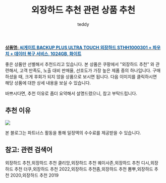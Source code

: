 ﻿---
layout: post
title:  "외장하드 추천 관련 상품 추천"
author: teddy
categories: [ 가구/인테리어 ]
tags: [외장하드 추천,외장하드 추천 클리앙,외장하드 추천 퀘이사존,외장하드 추천 디시,외장하드 추천 더쿠,외장하드 추천 2022,외장하드 추천좀,외장하드 추천 뽐뿌,외장하드 추천 2020,외장하드 추천 2019]
image: https://static.coupangcdn.com/image/retail/images/20675137476855-1428c05b-af6a-456d-85d9-cae3c41f5175.jpg 
description: "쿠팡에서 외장하드 추천 관련 상품으로 가장 고객 선호도가 높은 제품 중 하나입니다."
---

<a href="https://link.coupang.com/re/AFFSDP?lptag=AF3256674&pageKey=198389456&itemId=572952486&vendorItemId=4504162337&traceid=V0-153-696aaad8bf237c80"><b>상품명: <font color='#01579B'>씨게이트 BACKUP PLUS ULTRA TOUCH 외장하드 STHH1000301 + 파우치 + 데이터 복구 서비스, 1024GB, 화이트</font></b></a>

좋은 상품만 선별해서 추천드리고 있습니다.
본 상품은 쿠팡에서 "외장하드 추천" 와 관련해서, 고객 만족도, 노출 대비 판매율, 선호도가 가장 높은 제품 중의 하나입니다.
구매하셨을 때, 크게 후회가 되지 않을 상품으로 보시면 됩니다. 
다음 이미지를 클릭하시면 해당 상품에 대한 상세 내용을 보실 수 있습니다.

바쁘시다면, 추천 이유로 좀더 요약해서 설명드렸으니, 참고 부탁드립니다.

## 추천 이유 

<a href="https://link.coupang.com/re/AFFSDP?lptag=AF3256674&pageKey=198389456&itemId=572952486&vendorItemId=4504162337&traceid=V0-153-696aaad8bf237c80"><img src="https://thumbnail6.coupangcdn.com/thumbnails/remote/q89/image/retail/images/2019/03/15/15/4/c6e1a0b9-ca69-48d7-a167-21629d94b8e5.jpg"></a> 

본 블로그는 파트너스 활동을 통해 일정액의 수수료를 제공받을 수 있습니다.

## 참고: 관련 검색어    
외장하드 추천,외장하드 추천 클리앙,외장하드 추천 퀘이사존,외장하드 추천 디시,외장하드 추천 더쿠,외장하드 추천 2022,외장하드 추천좀,외장하드 추천 뽐뿌,외장하드 추천 2020,외장하드 추천 2019